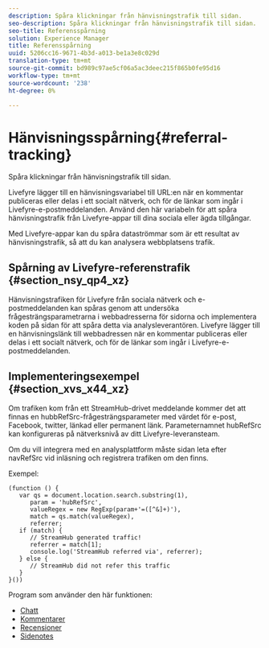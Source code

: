 ```yaml
---
description: Spåra klickningar från hänvisningstrafik till sidan.
seo-description: Spåra klickningar från hänvisningstrafik till sidan.
seo-title: Referensspårning
solution: Experience Manager
title: Referensspårning
uuid: 5206cc16-9671-4b3d-a013-be1a3e8c029d
translation-type: tm+mt
source-git-commit: bd989c97ae5cf06a5ac3deec215f865b0fe95d16
workflow-type: tm+mt
source-wordcount: '238'
ht-degree: 0%

---
```



# Hänvisningsspårning{#referral-tracking}

Spåra klickningar från hänvisningstrafik till sidan.

Livefyre lägger till en hänvisningsvariabel till URL:en när en kommentar publiceras eller delas i ett socialt nätverk, och för de länkar som ingår i Livefyre-e-postmeddelanden. Använd den här variabeln för att spåra hänvisningstrafik från Livefyre-appar till dina sociala eller ägda tillgångar.

Med Livefyre-appar kan du spåra dataströmmar som är ett resultat av hänvisningstrafik, så att du kan analysera webbplatsens trafik.

## Spårning av Livefyre-referenstrafik {#section_nsy_qp4_xz}

Hänvisningstrafiken för Livefyre från sociala nätverk och e-postmeddelanden kan spåras genom att undersöka frågesträngsparametrarna i webbadresserna för sidorna och implementera koden på sidan för att spåra detta via analysleverantören. Livefyre lägger till en hänvisningslänk till webbadressen när en kommentar publiceras eller delas i ett socialt nätverk, och för de länkar som ingår i Livefyre-e-postmeddelanden.

## Implementeringsexempel {#section_xvs_x44_xz}

Om trafiken kom från ett StreamHub-drivet meddelande kommer det att finnas en hubbRefSrc-frågesträngsparameter med värdet för e-post, Facebook, twitter, länkad eller permanent länk. Parameternamnet hubRefSrc kan konfigureras på nätverksnivå av ditt Livefyre-leveransteam.

Om du vill integrera med en analysplattform måste sidan leta efter navRefSrc vid inläsning och registrera trafiken om den finns.

Exempel:

```
(function () { 
   var qs = document.location.search.substring(1), 
      param = 'hubRefSrc', 
      valueRegex = new RegExp(param+'=([^&]+)'), 
      match = qs.match(valueRegex), 
      referrer; 
   if (match) { 
      // StreamHub generated traffic! 
      referrer = match[1]; 
      console.log('StreamHub referred via', referrer); 
   } else { 
      // StreamHub did not refer this traffic 
   } 
}())
```

Program som använder den här funktionen:

* [Chatt](/help/using/c-about-apps/c-chat-app/c-chat-app.md)
* [Kommentarer](/help/using/c-about-apps/c-comments/c-comments.md)
* [Recensioner](/help/using/c-about-apps/c-reviews-app/c-reviews-app.md)
* [Sidenotes](/help/using/c-about-apps/c-sidenotes-app/c-sidenotes-app.md)